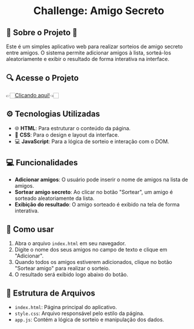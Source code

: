 <h1 align="center"> Challenge: Amigo Secreto </h1>

## 🎁 Sobre o Projeto 🎁
Este é um simples aplicativo web para realizar sorteios de amigo secreto entre amigos. O sistema permite adicionar amigos à lista, sorteá-los aleatoriamente e exibir o resultado de forma interativa na interface.

## 🔍 Acesse o Projeto  
👉🏻[Clicando aqui!](https://amigo-secreto-peach-sigma.vercel.app/)👈🏻
 
## ⚙️ Tecnologias Utilizadas
- 🌐 **HTML**: Para estruturar o conteúdo da página.
- 🎨 **CSS**: Para o design e layout da interface.
- 💻 **JavaScript**: Para a lógica de sorteio e interação com o DOM.

## 💻 Funcionalidades
- **Adicionar amigos**: O usuário pode inserir o nome de amigos na lista de amigos.
- **Sortear amigo secreto**: Ao clicar no botão "Sortear", um amigo é sorteado aleatoriamente da lista.
- **Exibição do resultado**: O amigo sorteado é exibido na tela de forma interativa.

## 📝 Como usar
1. Abra o arquivo `index.html` em seu navegador.
2. Digite o nome dos seus amigos no campo de texto e clique em "Adicionar".
3. Quando todos os amigos estiverem adicionados, clique no botão "Sortear amigo" para realizar o sorteio.
4. O resultado será exibido logo abaixo do botão.

## 📂 Estrutura de Arquivos
- `index.html`: Página principal do aplicativo.
- `style.css`: Arquivo responsável pelo estilo da página.
- `app.js`: Contém a lógica de sorteio e manipulação dos dados.
